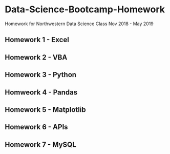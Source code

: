 # Data-Science-Bootcamp-Homework
Homework for Northwestern Data Science Class Nov 2018 - May 2019

## Homework 1 - Excel

## Homework 2 - VBA

## Homework 3 - Python

## Homweork 4 - Pandas

## Homework 5 - Matplotlib

## Homework 6 - APIs

## Homework 7 - MySQL
